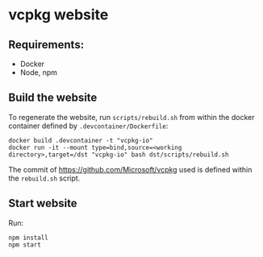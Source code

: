 # vcpkg website

## Requirements:
- Docker
- Node, npm

## Build the website
To regenerate the website, run `scripts/rebuild.sh` from within the docker container defined by `.devcontainer/Dockerfile`:
```
docker build .devcontainer -t "vcpkg-io"
docker run -it --mount type=bind,source=<working directory>,target=/dst "vcpkg-io" bash dst/scripts/rebuild.sh
```
The commit of https://github.com/Microsoft/vcpkg used is defined within the `rebuild.sh` script.

## Start website
Run:
```
npm install
npm start
```
